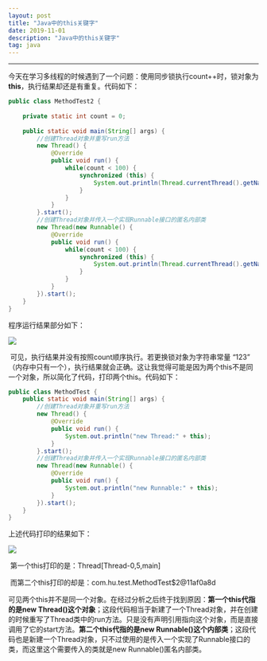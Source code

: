 ```yaml
---
layout: post
title: "Java中的this关键字"
date: 2019-11-01 
description: "Java中的this关键字"
tag: java 
---
```


------

​		今天在学习多线程的时候遇到了一个问题：使用同步锁执行count++时，锁对象为**this**，执行结果却还是有重复。代码如下：

```java
public class MethodTest2 {
	
	private static int count = 0;
	
	public static void main(String[] args) {
        //创建Thread对象并重写run方法
		new Thread() {
			@Override
			public void run() {
				while(count < 100) {
					synchronized (this) {
						System.out.println(Thread.currentThread().getName() + "执行，count:" + count ++);
					}
				}
			}
		}.start();
        //创建Thread对象并传入一个实现Runnable接口的匿名内部类
		new Thread(new Runnable() {
			@Override
			public void run() {
				while(count < 100) {
					synchronized (this) {
						System.out.println(Thread.currentThread().getName() + "执行，count:" + count ++);
					}
				}
			}
		}).start();
	}
}
```

程序运行结果部分如下：

![](D:\MyBlog\hu12340.github.io\images\posts\Java中的this关键字\QQ图片20191101115103.png)

​		可见，执行结果并没有按照count顺序执行。若更换锁对象为字符串常量 “123” （内存中只有一个），执行结果就会正确。这让我觉得可能是因为两个this不是同一个对象，所以简化了代码，打印两个this。代码如下：

```java
public class MethodTest {
	public static void main(String[] args) {
        //创建Thread对象并重写run方法
		new Thread() {
			@Override
			public void run() {
				System.out.println("new Thread:" + this);
			}
		}.start();
        //创建Thread对象并传入一个实现Runnable接口的匿名内部类
		new Thread(new Runnable() {
			@Override
			public void run() {
				System.out.println("new Runnable:" + this);
			}
		}).start();
	}
}
```

上述代码打印的结果如下：

![](D:\MyBlog\hu12340.github.io\images\posts\Java中的this关键字\QQ图片20191101105404.png)

​		第一个this打印的是：Thread[Thread-0,5,main] 

​		而第二个this打印的却是：com.hu.test.MethodTest$2@11af0a8d

​		可见两个this并不是同一个对象。在经过分析之后终于找到原因：**第一个this代指的是new Thread()这个对象**；这段代码相当于新建了一个Thread对象，并在创建的时候重写了Thread类中的run方法。只是没有声明引用指向这个对象，而是直接调用了它的start方法。**第二个this代指的是new Runnable()这个内部类**；这段代码也是新建一个Thread对象，只不过使用的是传入一个实现了Runnable接口的类，而这里这个需要传入的类就是new Runnable()匿名内部类。














































